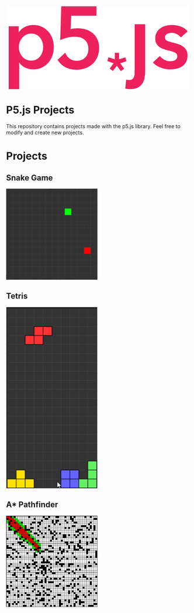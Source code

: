 <img src="./assets/p5js.svg" style="display:block;margin:0 auto 30px;">

# P5.js Projects
This repository contains projects made with the p5.js library. Feel free to modify and create new projects.

# Projects

## Snake Game
<img src="./assets/snake.gif" width="250px">

## Tetris
<img src="./assets/tetris.gif" width="250px">

## A* Pathfinder
<img src="./assets/pathfind.gif" width="250px">
